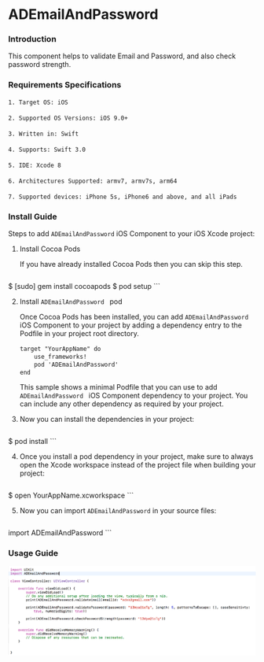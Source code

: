 # ADEmailAndPassword

### Introduction

This component helps to validate Email and Password, and also check password strength.

### Requirements Specifications

```
1. Target OS: iOS

2. Supported OS Versions: iOS 9.0+

3. Written in: Swift

4. Supports: Swift 3.0

5. IDE: Xcode 8

6. Architectures Supported: armv7, armv7s, arm64

7. Supported devices: iPhone 5s, iPhone6 and above, and all iPads
```

### Install Guide

Steps to add `ADEmailAndPassword` iOS Component to your iOS Xcode project:

1. Install Cocoa Pods

	If you have already installed Cocoa Pods then you can skip this step.

	```
$ [sudo] gem install cocoapods
$ pod setup
	```

2. Install `ADEmailAndPassword ` pod

	Once Cocoa Pods has been installed, you can add `ADEmailAndPassword ` iOS Component to your project by adding a dependency entry to the Podfile in your project root directory.

	```
	target "YourAppName" do
		use_frameworks!
		pod 'ADEmailAndPassword'
	end
	```

	This sample shows a minimal Podfile that you can use to add `ADEmailAndPassword ` iOS Component dependency to your project. 
You can include any other dependency as required by your project.

3. Now you can install the dependencies in your project:

	```
$ pod install
	```

4. Once you install a pod dependency in your project, make sure to always open the Xcode workspace instead of the project file when building your project:

	```
$ open YourAppName.xcworkspace
	```

5. Now you can import `ADEmailAndPassword` in your source files:

	```swift
import ADEmailAndPassword
	```
	
### Usage Guide
	
![](ADEmailAndPassword.png)